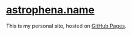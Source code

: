 # [astrophena.name](https://astrophena.name)

This is my personal site, hosted on [GitHub Pages](https://pages.github.com).
